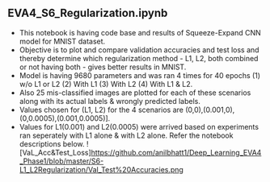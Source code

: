 EVA4_S6_Regularization.ipynb
----------------------------
- This notebook is having code base and results of Squeeze-Expand CNN model for MNIST dataset.
- Objective is to plot and compare validation accuracies and test loss and thereby determine which regularization method - L1, L2, both combined or not having both - gives better results in MNIST.
- Model is having 9680 parameters and was ran 4 times for 40 epochs (1) w/o L1 or L2 (2) With L1 (3) With L2 (4) With L1 & L2.
- Also 25 mis-classified images are plotted for each of these scenarios along with its actual labels & wrongly predicted labels.
- Values chosen for (L1, L2) for the 4 scenarios are (0,0),(0.001,0),(0,0.0005),(0.001,0.0005)].
- Values for L1(0.001) and L2(0.0005) were arrived based on experiments ran seperately with L1 alone & with L2 alone. Refer the notebook descriptions below.
![VaL_Acc&Test_Loss]https://github.com/anilbhatt1/Deep_Learning_EVA4_Phase1/blob/master/S6-L1_L2Regularization/Val_Test%20Accuracies.png
